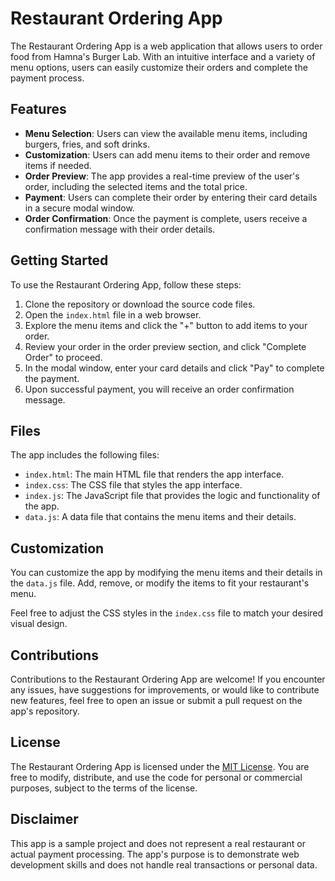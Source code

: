# Restaurant Ordering App

The Restaurant Ordering App is a web application that allows users to order food from Hamna's Burger Lab. With an intuitive interface and a variety of menu options, users can easily customize their orders and complete the payment process.

## Features

- **Menu Selection**: Users can view the available menu items, including burgers, fries, and soft drinks.
- **Customization**: Users can add menu items to their order and remove items if needed.
- **Order Preview**: The app provides a real-time preview of the user's order, including the selected items and the total price.
- **Payment**: Users can complete their order by entering their card details in a secure modal window.
- **Order Confirmation**: Once the payment is complete, users receive a confirmation message with their order details.

## Getting Started

To use the Restaurant Ordering App, follow these steps:

1. Clone the repository or download the source code files.
2. Open the `index.html` file in a web browser.
3. Explore the menu items and click the "+" button to add items to your order.
4. Review your order in the order preview section, and click "Complete Order" to proceed.
5. In the modal window, enter your card details and click "Pay" to complete the payment.
6. Upon successful payment, you will receive an order confirmation message.

## Files

The app includes the following files:

- `index.html`: The main HTML file that renders the app interface.
- `index.css`: The CSS file that styles the app interface.
- `index.js`: The JavaScript file that provides the logic and functionality of the app.
- `data.js`: A data file that contains the menu items and their details.

## Customization

You can customize the app by modifying the menu items and their details in the `data.js` file. Add, remove, or modify the items to fit your restaurant's menu.

Feel free to adjust the CSS styles in the `index.css` file to match your desired visual design.

## Contributions

Contributions to the Restaurant Ordering App are welcome! If you encounter any issues, have suggestions for improvements, or would like to contribute new features, feel free to open an issue or submit a pull request on the app's repository.

## License

The Restaurant Ordering App is licensed under the [MIT License](LICENSE). You are free to modify, distribute, and use the code for personal or commercial purposes, subject to the terms of the license.

## Disclaimer

This app is a sample project and does not represent a real restaurant or actual payment processing. The app's purpose is to demonstrate web development skills and does not handle real transactions or personal data.
